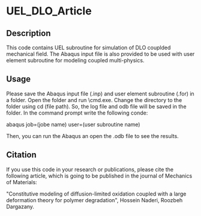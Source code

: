 # UEL_DLO_Article
## Description
This code contains UEL subroutine for simulation of DLO couplded mechanical field. The Abaqus input file is also provided to be used with user element subroutine for modeling coupled multi-physics.

## Usage
Please save the Abaqus input file (.inp) and user element subroutine (.for) in a folder. Open the folder and run \cmd.exe. Change the directory to the folder using 
cd (file path). So, the log file and odb file will be saved in the folder. In the command prompt write the following conde:

abaqus job=(jobe name) user=(user subroutine name)

Then, you can run the Abaqus an open the .odb file to see the results.

## Citation
If you use this code in your research or publications, please cite the following article, which is going to be published in the journal of Mechanics of Materials:

"Constitutive modeling of diffusion-limited oxidation coupled with a large deformation theory for polymer degradation", Hossein Naderi, Roozbeh Dargazany.
